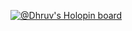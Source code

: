 [![@Dhruv's Holopin board](https://holopin.io/api/user/board?user=thereal_dhruv)](https://holopin.io/@thereal_dhruv)
